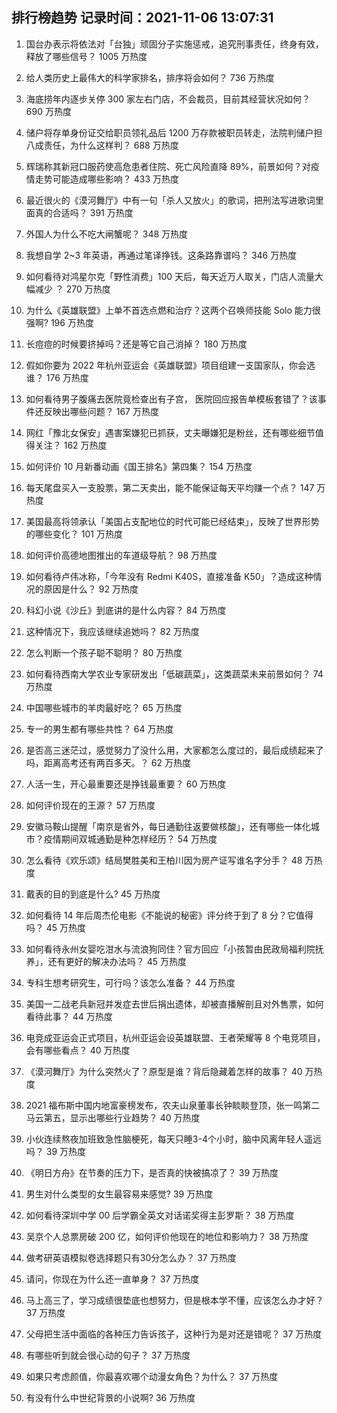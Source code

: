 
## 排行榜趋势 记录时间：2021-11-06 13:07:31
  
  1. 国台办表示将依法对「台独」顽固分子实施惩戒，追究刑事责任，终身有效，释放了哪些信号？ 1005 万热度
    
  2. 给人类历史上最伟大的科学家排名，排序将会如何？ 736 万热度
    
  3. 海底捞年内逐步关停 300 家左右门店，不会裁员，目前其经营状况如何？ 690 万热度
    
  4. 储户将存单身份证交给职员领礼品后 1200 万存款被职员转走，法院判储户担八成责任，为什么这样判？ 688 万热度
    
  5. 辉瑞称其新冠口服药使高危患者住院、死亡风险直降 89%，前景如何？对疫情走势可能造成哪些影响？ 433 万热度
    
  6. 最近很火的《漠河舞厅》中有一句「杀人又放火」的歌词，把刑法写进歌词里面真的合适吗？ 391 万热度
    
  7. 外国人为什么不吃大闸蟹呢？ 348 万热度
    
  8. 我想自学 2~3 年英语，再通过笔译挣钱。这条路靠谱吗？ 346 万热度
    
  9. 如何看待对鸿星尔克「野性消费」100 天后，每天近万人取关，门店人流量大幅减少 ？ 270 万热度
    
  10. 为什么《英雄联盟》上单不首选点燃和治疗？这两个召唤师技能 Solo 能力很强啊? 196 万热度
    
  11. 长痘痘的时候要挤掉吗？还是等它自己消掉？ 180 万热度
    
  12. 假如你要为 2022 年杭州亚运会《英雄联盟》项目组建一支国家队，你会选谁？ 176 万热度
    
  13. 如何看待男子腹痛去医院竟检查出有子宫， 医院回应报告单模板套错了？该事件还反映出哪些问题？ 167 万热度
    
  14. 网红「豫北女保安」遇害案嫌犯已抓获，丈夫曝嫌犯是粉丝，还有哪些细节值得关注？ 162 万热度
    
  15. 如何评价 10 月新番动画《国王排名》第四集？ 154 万热度
    
  16. 每天尾盘买入一支股票，第二天卖出，能不能保证每天平均赚一个点？ 147 万热度
    
  17. 美国最高将领承认「美国占支配地位的时代可能已经结束」，反映了世界形势的哪些变化？ 101 万热度
    
  18. 如何评价高德地图推出的车道级导航？ 98 万热度
    
  19. 如何看待卢伟冰称，「今年没有 Redmi K40S，直接准备 K50」？造成这种情况的原因是什么？ 92 万热度
    
  20. 科幻小说《沙丘》到底讲的是什么内容？ 84 万热度
    
  21. 这种情况下，我应该继续追她吗？ 82 万热度
    
  22. 怎么判断一个孩子聪不聪明？ 80 万热度
    
  23. 如何看待西南大学农业专家研发出「低碳蔬菜」，这类蔬菜未来前景如何？ 74 万热度
    
  24. 中国哪些城市的羊肉最好吃？ 65 万热度
    
  25. 专一的男生都有哪些共性？ 64 万热度
    
  26. 是否高三迷茫过，感觉努力了没什么用，大家都怎么度过的，最后成绩起来了吗，距离高考还有两百多天。？ 62 万热度
    
  27. 人活一生，开心最重要还是挣钱最重要？ 60 万热度
    
  28. 如何评价现在的王源？ 57 万热度
    
  29. 安徽马鞍山提醒「南京是省外，每日通勤往返要做核酸」，还有哪些一体化城市？疫情期间双城通勤是种怎样经历？ 54 万热度
    
  30. 怎么看待《欢乐颂》结局樊胜美和王柏川因为房产证写谁名字分手？ 48 万热度
    
  31. 戴表的目的到底是什么? 45 万热度
    
  32. 如何看待 14 年后周杰伦电影《不能说的秘密》评分终于到了 8 分？它值得吗？ 45 万热度
    
  33. 如何看待永州女婴吃泔水与流浪狗同住？官方回应「小孩暂由民政局福利院抚养」，还有更好的解决办法吗？ 45 万热度
    
  34. 专科生想考研究生，可行吗？该怎么准备？ 44 万热度
    
  35. 美国一二战老兵新冠并发症去世后捐出遗体，却被直播解剖且对外售票，如何看待此事？ 44 万热度
    
  36. 电竞成亚运会正式项目，杭州亚运会设英雄联盟、王者荣耀等 8 个电竞项目，会有哪些看点？ 40 万热度
    
  37. 《漠河舞厅》为什么突然火了？原型是谁？背后隐藏着怎样的故事？ 40 万热度
    
  38. 2021 福布斯中国内地富豪榜发布，农夫山泉董事长钟睒睒登顶，张一鸣第二马云第五，显示出哪些行业趋势？ 40 万热度
    
  39. 小伙连续熬夜加班致急性脑梗死，每天只睡3-4个小时，脑中风离年轻人遥远吗？ 39 万热度
    
  40. 《明日方舟》在节奏的压力下，是否真的快被搞凉了？ 39 万热度
    
  41. 男生对什么类型的女生最容易来感觉? 39 万热度
    
  42. 如何看待深圳中学 00 后学霸全英文对话诺奖得主彭罗斯？ 38 万热度
    
  43. 吴京个人总票房破 200 亿，如何评价他现在的地位和影响力？ 38 万热度
    
  44. 做考研英语模拟卷选择题只有30分怎么办？ 37 万热度
    
  45. 请问，你现在为什么还一直单身？ 37 万热度
    
  46. 马上高三了，学习成绩很垫底也想努力，但是根本学不懂，应该怎么办才好？ 37 万热度
    
  47. 父母把生活中面临的各种压力告诉孩子，这种行为是对还是错呢？ 37 万热度
    
  48. 有哪些听到就会很心动的句子？ 37 万热度
    
  49. 如果只考虑颜值，你最喜欢哪个动漫女角色？为什么？ 37 万热度
    
  50. 有没有什么中世纪背景的小说啊? 36 万热度
    